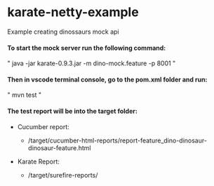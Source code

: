 # karate-netty-example
Example creating dinossaurs mock api


#### To start the mock server run the following command: 

" java -jar karate-0.9.3.jar -m dino-mock.feature -p 8001 "


#### Then in vscode terminal console, go to the pom.xml folder and run:

" mvn test "

#### The test report will be into the target folder:
- Cucumber report: 
   - /target/cucumber-html-reports/report-feature_dino-dinosaur-dinosaur-feature.html
 
- Karate Report: 
  - /target/surefire-reports/
